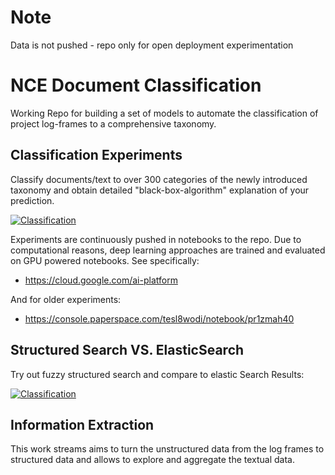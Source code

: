 # Note
Data is not pushed - repo only for open deployment experimentation 

# NCE Document Classification
Working Repo for building a set of models to automate the classification of project log-frames to a comprehensive taxonomy.

## Classification Experiments
Classify documents/text to over 300 categories of the newly introduced taxonomy and obtain detailed "black-box-algorithm" explanation of your prediction.

[![Classification](https://github.com/SDG-AI-Lab/NCE_Document_Classification/blob/master/img/classification.JPG)](#features)

Experiments are continuously pushed in notebooks to the repo.
Due to computational reasons, deep learning approaches are trained and evaluated on GPU powered notebooks. See specifically: 
* https://cloud.google.com/ai-platform

And for older experiments:
* https://console.paperspace.com/tesl8wodi/notebook/pr1zmah40

## Structured Search VS. ElasticSearch
Try out fuzzy structured search and compare to elastic Search Results:

[![Classification](https://github.com/SDG-AI-Lab/NCE_Document_Classification/blob/master/img/comparison.JPG)](#features)

## Information Extraction 

This work streams aims to turn the unstructured data from the log frames to structured data and allows to explore and aggregate the textual data.
